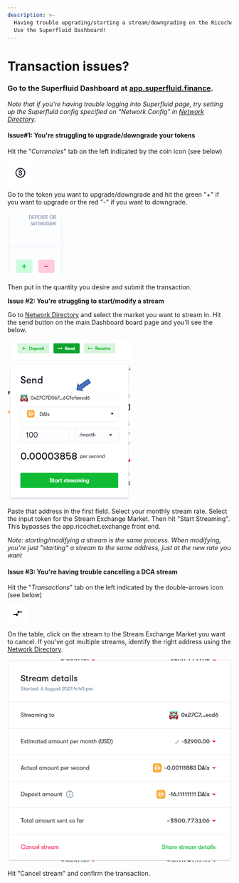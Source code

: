 ```yaml
---
description: >-
  Having trouble upgrading/starting a stream/downgrading on the Ricochet app?
  Use the Superfluid Dashboard!
---
```


# Transaction issues?

### Go to the Superfluid Dashboard at [app.superfluid.finance](https://app.superfluid.finance).

_Note that if you're having trouble logging into Superfluid page, try setting up the Superfluid config specified on "Network Config" in_ [_Network Directory_](../../contributor-resources/network-directory.md#superfluid-network-config)_._

#### Issue#1: You're struggling to upgrade/downgrade your tokens

Hit the "_Currencies_" tab on the left indicated by the coin icon (see below)

![](<../../.gitbook/assets/image (14).png>)

Go to the token you want to upgrade/downgrade and hit the green "+" if you want to upgrade or the red "-" if you want to downgrade.

![](<../../.gitbook/assets/image (20).png>)

Then put in the quantity you desire and submit the transaction.

**Issue #2: You're struggling to start/modify a stream**

Go to [Network Directory](../../contributor-resources/network-directory.md#current-stream-exchange-markets) and select the market you want to stream in. Hit the send button on the main Dashboard board page and you'll see the below.

![](<../../.gitbook/assets/image (22).png>)

Paste that address in the first field. Select your monthly stream rate. Select the input token for the Stream Exchange Market. Then hit "Start Streaming". This bypasses the app.ricochet.exchange front end.

_Note: starting/modifying a stream is the same process. When modifying, you're just "starting" a stream to the same address, just at the new rate you want_

#### Issue #3: You're having trouble cancelling a DCA stream

Hit the "_Transactions_" tab on the left indicated by the double-arrows icon (see below)

![](<../../.gitbook/assets/image (23).png>)

On the table, click on the stream to the Stream Exchange Market you want to cancel. If you've got multiple streams, identify the right address using the [Network Directory](../../contributor-resources/network-directory.md#current-stream-exchange-markets).

![](<../../.gitbook/assets/image (24).png>)

Hit "Cancel stream" and confirm the transaction.
